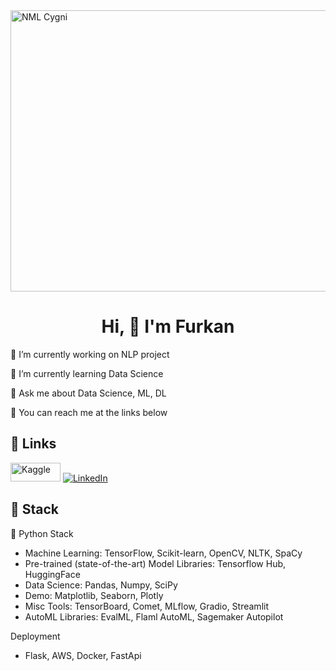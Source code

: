 <img width="800" height="450"  alt="NML Cygni" src="https://steamuserimages-a.akamaihd.net/ugc/780730940915773136/375AF42EA97F9AAD16503299ED096812B30878C0/?imw=5000&imh=5000&ima=fit&impolicy=Letterbox&imcolor=%23000000&letterbox=false">

<h1 align="center">Hi, 👋 I'm Furkan </h1>


🔭 I’m currently working on NLP project

🌱 I’m currently learning Data Science

💬 Ask me about Data Science, ML, DL

🔗 You can reach me at the links below

## 🔗 Links
<a href="https://www.kaggle.com/furkanceyran" target="_blank"><img alt="Kaggle" width="80" height="30" src="https://upload.wikimedia.org/wikipedia/commons/7/7c/Kaggle_logo.png" /></a>
<a href="https://www.linkedin.com/in/furkan-ceyran-843225152/" target="_blank"><img alt="LinkedIn" src="https://img.shields.io/badge/linkedin-%230077B5.svg?&style=for-the-badge&logo=linkedin&logoColor=white" /></a>

## 🔨 Stack 

🐍 Python Stack
- Machine Learning: TensorFlow, Scikit-learn, OpenCV, NLTK, SpaCy
- Pre-trained (state-of-the-art) Model Libraries: Tensorflow Hub, HuggingFace
- Data Science: Pandas, Numpy, SciPy
- Demo: Matplotlib, Seaborn, Plotly
- Misc Tools: TensorBoard, Comet, MLflow, Gradio, Streamlit
- AutoML Libraries: EvalML, Flaml AutoML, Sagemaker Autopilot

Deployment
- Flask, AWS, Docker, FastApi
